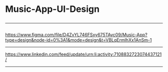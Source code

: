 # Music-App-UI-Design<hr>
https://www.figma.com/file/D4ZvYL746FSxy675TAyc09/Music-App?type=design&node-id=0%3A1&mode=design&t=VBLqErmlhXx1AnSm-1 <hr>
https://www.linkedin.com/feed/update/urn:li:activity:7108832723074437121/
<hr>
